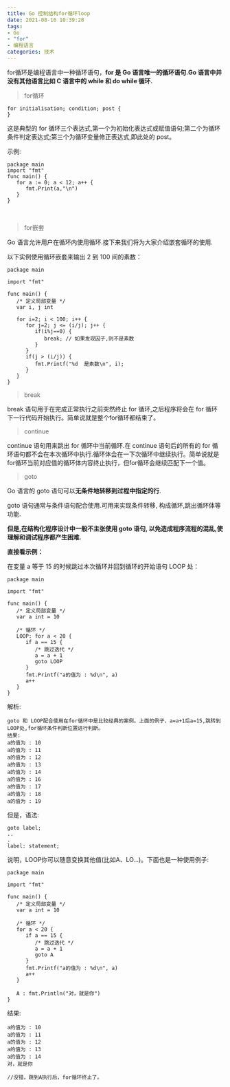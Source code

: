 ```yaml
---
title: Go 控制结构for循环loop
date: 2021-08-16 10:39:28
tags:
- Go
- "for"
- 编程语言
categories: 技术
---
```

for循环是编程语言中一种循环语句，**for 是 Go 语言唯一的循环语句.Go 语言中并没有其他语言比如 C 语言中的 while 和 do while 循环.**

> for循环

```
for initialisation; condition; post {  
}
```

这是典型的 for 循环三个表达式,第一个为初始化表达式或赋值语句;第二个为循环条件判定表达式;第三个为循环变量修正表达式,即此处的 post。

示例:
```
package main  
import "fmt"  
func main() {  
   for a := 0; a < 12; a++ {  
      fmt.Print(a,"\n")  
   }  
}  
```
&nbsp;

> for嵌套

Go 语言允许用户在循环内使用循环.接下来我们将为大家介绍嵌套循环的使用.

以下实例使用循环嵌套来输出 2 到 100 间的素数：
```
package main

import "fmt"

func main() {
   /* 定义局部变量 */
   var i, j int

   for i=2; i < 100; i++ {
      for j=2; j <= (i/j); j++ {
         if(i%j==0) {
            break; // 如果发现因子,则不是素数
         }
      }
      if(j > (i/j)) {
         fmt.Printf("%d  是素数\n", i);
      }
   }  
}
```

> break

break 语句用于在完成正常执行之前突然终止 for 循环,之后程序将会在 for 循环下一行代码开始执行。简单说就是整个for循环都结束了。

> continue

continue 语句用来跳出 for 循环中当前循环.在 continue 语句后的所有的 for 循环语句都不会在本次循环中执行.循环体会在一下次循环中继续执行。简单说就是for循环当前对应值的循环体内容终止执行，但for循环会继续匹配下一个值。

> goto

Go 语言的 goto 语句可以**无条件地转移到过程中指定的行**.

goto 语句通常与条件语句配合使用.可用来实现条件转移, 构成循环,跳出循环体等功能.

**但是,在结构化程序设计中一般不主张使用 goto 语句, 以免造成程序流程的混乱,使理解和调试程序都产生困难.**

**直接看示例：**

在变量 a 等于 15 的时候跳过本次循环并回到循环的开始语句 LOOP 处：

```
package main

import "fmt"

func main() {
   /* 定义局部变量 */
   var a int = 10

   /* 循环 */
   LOOP: for a < 20 {
      if a == 15 {
         /* 跳过迭代 */
         a = a + 1
         goto LOOP
      }
      fmt.Printf("a的值为 : %d\n", a)
      a++     
   }  
}
```

解析:

```
goto 和 LOOP配合使用在for循环中是比较经典的案例。上面的例子，a=a+1后a=15,跳转到LOOP处,for循环条件判断位置进行判断。
结果:
a的值为 : 10
a的值为 : 11
a的值为 : 12
a的值为 : 13
a的值为 : 14
a的值为 : 16
a的值为 : 17
a的值为 : 18
a的值为 : 19
```

但是，语法:

```
goto label;
..
.
label: statement;
```

说明，LOOP你可以随意变换其他值(比如A、LO...)。下面也是一种使用例子:

```
package main

import "fmt"

func main() {
   /* 定义局部变量 */
   var a int = 10

   /* 循环 */
   for a < 20 {
      if a == 15 {
         /* 跳过迭代 */
         a = a + 1
         goto A
      }
      fmt.Printf("a的值为 : %d\n", a)
      a++
   }

   A : fmt.Println("对，就是你")
}
```

结果:

```
a的值为 : 10
a的值为 : 11
a的值为 : 12
a的值为 : 13
a的值为 : 14
对，就是你

//没错，跳到A执行后，for循环终止了。
```
